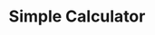 <h1 align="center"> Simple Calculator
</h1>

<p align="center">
  <a href="https://simple-calculator-7rbthi2e5-echochunyushih.vercel.app/"><img alt="" src="https://img.shields.io/badge/Live%20on%20Vercel-000000?style=for-the-badge&logo=vercel&logoColor=white"></a>  
</p>
